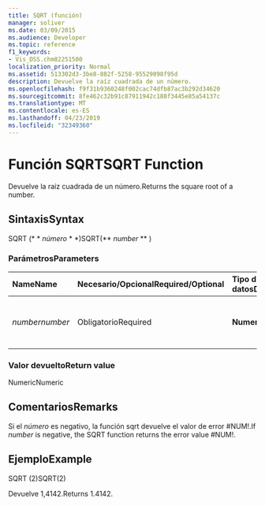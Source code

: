 ```yaml
---
title: SQRT (función)
manager: soliver
ms.date: 03/09/2015
ms.audience: Developer
ms.topic: reference
f1_keywords:
- Vis_DSS.chm82251500
localization_priority: Normal
ms.assetid: 513302d3-3be8-882f-5258-95529098f95d
description: Devuelve la raíz cuadrada de un número.
ms.openlocfilehash: f9f31b9360248f002cac74dfb87ac3b292d34620
ms.sourcegitcommit: 8fe462c32b91c87911942c188f3445e85a54137c
ms.translationtype: MT
ms.contentlocale: es-ES
ms.lasthandoff: 04/23/2019
ms.locfileid: "32349360"
---
```

# <a name="sqrt-function"></a><span data-ttu-id="d8c6b-103">Función SQRT</span><span class="sxs-lookup"><span data-stu-id="d8c6b-103">SQRT Function</span></span>

<span data-ttu-id="d8c6b-104">Devuelve la raíz cuadrada de un número.</span><span class="sxs-lookup"><span data-stu-id="d8c6b-104">Returns the square root of a number.</span></span> 
  
## <a name="syntax"></a><span data-ttu-id="d8c6b-105">Sintaxis</span><span class="sxs-lookup"><span data-stu-id="d8c6b-105">Syntax</span></span>

<span data-ttu-id="d8c6b-106">SQRT (\* \* *número* \* \*)</span><span class="sxs-lookup"><span data-stu-id="d8c6b-106">SQRT(\*\* *number* \*\* )</span></span> 
  
### <a name="parameters"></a><span data-ttu-id="d8c6b-107">Parámetros</span><span class="sxs-lookup"><span data-stu-id="d8c6b-107">Parameters</span></span>

|<span data-ttu-id="d8c6b-108">**Name**</span><span class="sxs-lookup"><span data-stu-id="d8c6b-108">**Name**</span></span>|<span data-ttu-id="d8c6b-109">**Necesario/Opcional**</span><span class="sxs-lookup"><span data-stu-id="d8c6b-109">**Required/Optional**</span></span>|<span data-ttu-id="d8c6b-110">**Tipo de datos**</span><span class="sxs-lookup"><span data-stu-id="d8c6b-110">**Data Type**</span></span>|<span data-ttu-id="d8c6b-111">**Descripción**</span><span class="sxs-lookup"><span data-stu-id="d8c6b-111">**Description**</span></span>|
|:-----|:-----|:-----|:-----|
| <span data-ttu-id="d8c6b-112">_number_</span><span class="sxs-lookup"><span data-stu-id="d8c6b-112">_number_</span></span> <br/> |<span data-ttu-id="d8c6b-113">Obligatorio</span><span class="sxs-lookup"><span data-stu-id="d8c6b-113">Required</span></span>  <br/> |<span data-ttu-id="d8c6b-114">**Numeric**</span><span class="sxs-lookup"><span data-stu-id="d8c6b-114">**Numeric**</span></span> <br/> |<span data-ttu-id="d8c6b-115">El número cuya raíz cuadrada desea buscar.</span><span class="sxs-lookup"><span data-stu-id="d8c6b-115">The number whose square root you want to find.</span></span>  <br/> |
   
### <a name="return-value"></a><span data-ttu-id="d8c6b-116">Valor devuelto</span><span class="sxs-lookup"><span data-stu-id="d8c6b-116">Return value</span></span>

<span data-ttu-id="d8c6b-117">Numeric</span><span class="sxs-lookup"><span data-stu-id="d8c6b-117">Numeric</span></span>
  
## <a name="remarks"></a><span data-ttu-id="d8c6b-118">Comentarios</span><span class="sxs-lookup"><span data-stu-id="d8c6b-118">Remarks</span></span>

<span data-ttu-id="d8c6b-119">Si el _número_ es negativo, la función sqrt devuelve el valor de error #NUM!.</span><span class="sxs-lookup"><span data-stu-id="d8c6b-119">If  _number_ is negative, the SQRT function returns the error value #NUM!.</span></span> 
  
## <a name="example"></a><span data-ttu-id="d8c6b-120">Ejemplo</span><span class="sxs-lookup"><span data-stu-id="d8c6b-120">Example</span></span>

<span data-ttu-id="d8c6b-121">SQRT (2)</span><span class="sxs-lookup"><span data-stu-id="d8c6b-121">SQRT(2)</span></span> 
  
<span data-ttu-id="d8c6b-122">Devuelve 1,4142.</span><span class="sxs-lookup"><span data-stu-id="d8c6b-122">Returns 1.4142.</span></span> 
  

